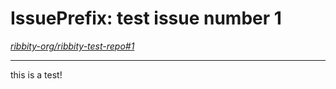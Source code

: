 
# IssuePrefix: test issue number 1

*[ribbity-org/ribbity-test-repo#1](https://github.com/ribbity-org/ribbity-test-repo/issues/1)*

---

<!--
---
frontpage = false # should it show up on front page?
priority = 999 # default priority 999 => in with all the rest :). 1 pushes it to top, etc.
---
-->

this is a test!

